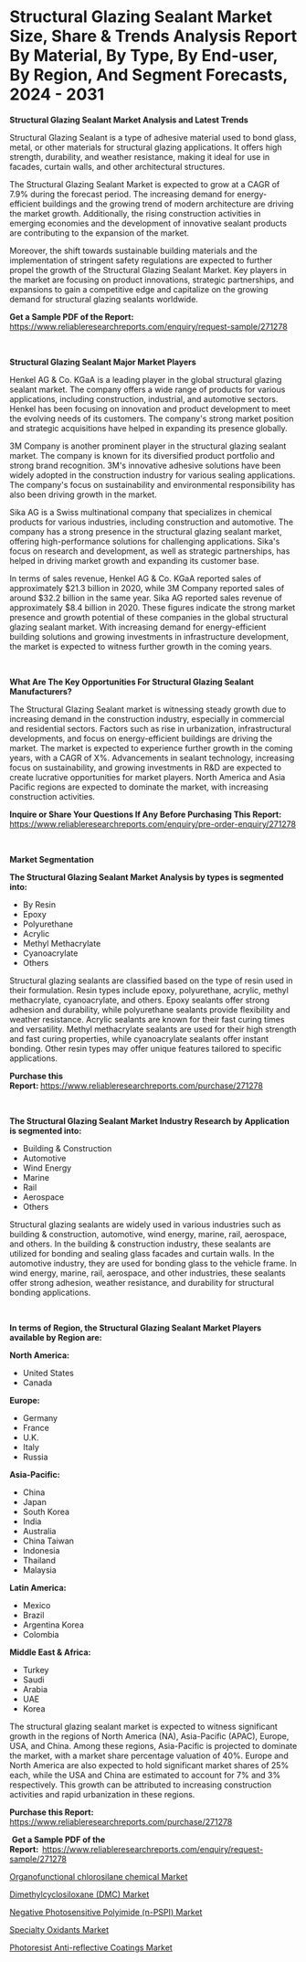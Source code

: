 <p><h1>Structural Glazing Sealant Market Size, Share & Trends Analysis Report By Material, By Type, By End-user, By Region, And Segment Forecasts, 2024 - 2031</h1></p><p><strong>Structural Glazing Sealant Market Analysis and Latest Trends</strong></p>
<p><p>Structural Glazing Sealant is a type of adhesive material used to bond glass, metal, or other materials for structural glazing applications. It offers high strength, durability, and weather resistance, making it ideal for use in facades, curtain walls, and other architectural structures.</p><p>The Structural Glazing Sealant Market is expected to grow at a CAGR of 7.9% during the forecast period. The increasing demand for energy-efficient buildings and the growing trend of modern architecture are driving the market growth. Additionally, the rising construction activities in emerging economies and the development of innovative sealant products are contributing to the expansion of the market.</p><p>Moreover, the shift towards sustainable building materials and the implementation of stringent safety regulations are expected to further propel the growth of the Structural Glazing Sealant Market. Key players in the market are focusing on product innovations, strategic partnerships, and expansions to gain a competitive edge and capitalize on the growing demand for structural glazing sealants worldwide.</p></p>
<p><strong>Get a Sample PDF of the Report:&nbsp;</strong> <a href="https://www.reliableresearchreports.com/enquiry/request-sample/271278">https://www.reliableresearchreports.com/enquiry/request-sample/271278</a></p>
<p>&nbsp;</p>
<p><strong>Structural Glazing Sealant Major Market Players</strong></p>
<p><p>Henkel AG & Co. KGaA is a leading player in the global structural glazing sealant market. The company offers a wide range of products for various applications, including construction, industrial, and automotive sectors. Henkel has been focusing on innovation and product development to meet the evolving needs of its customers. The company's strong market position and strategic acquisitions have helped in expanding its presence globally.</p><p>3M Company is another prominent player in the structural glazing sealant market. The company is known for its diversified product portfolio and strong brand recognition. 3M's innovative adhesive solutions have been widely adopted in the construction industry for various sealing applications. The company's focus on sustainability and environmental responsibility has also been driving growth in the market.</p><p>Sika AG is a Swiss multinational company that specializes in chemical products for various industries, including construction and automotive. The company has a strong presence in the structural glazing sealant market, offering high-performance solutions for challenging applications. Sika's focus on research and development, as well as strategic partnerships, has helped in driving market growth and expanding its customer base.</p><p>In terms of sales revenue, Henkel AG & Co. KGaA reported sales of approximately $21.3 billion in 2020, while 3M Company reported sales of around $32.2 billion in the same year. Sika AG reported sales revenue of approximately $8.4 billion in 2020. These figures indicate the strong market presence and growth potential of these companies in the global structural glazing sealant market. With increasing demand for energy-efficient building solutions and growing investments in infrastructure development, the market is expected to witness further growth in the coming years.</p></p>
<p>&nbsp;</p>
<p><strong>What Are The Key Opportunities For Structural Glazing Sealant Manufacturers?</strong></p>
<p><p>The Structural Glazing Sealant market is witnessing steady growth due to increasing demand in the construction industry, especially in commercial and residential sectors. Factors such as rise in urbanization, infrastructural developments, and focus on energy-efficient buildings are driving the market. The market is expected to experience further growth in the coming years, with a CAGR of X%. Advancements in sealant technology, increasing focus on sustainability, and growing investments in R&D are expected to create lucrative opportunities for market players. North America and Asia Pacific regions are expected to dominate the market, with increasing construction activities.</p></p>
<p><strong>Inquire or Share Your Questions If Any Before Purchasing This Report:</strong> <a href="https://www.reliableresearchreports.com/enquiry/pre-order-enquiry/271278">https://www.reliableresearchreports.com/enquiry/pre-order-enquiry/271278</a></p>
<p>&nbsp;</p>
<p><strong>Market Segmentation</strong></p>
<p><strong>The Structural Glazing Sealant Market Analysis by types is segmented into:</strong></p>
<p><ul><li>By Resin</li><li>Epoxy</li><li>Polyurethane</li><li>Acrylic</li><li>Methyl Methacrylate</li><li>Cyanoacrylate</li><li>Others</li></ul></p>
<p><p>Structural glazing sealants are classified based on the type of resin used in their formulation. Resin types include epoxy, polyurethane, acrylic, methyl methacrylate, cyanoacrylate, and others. Epoxy sealants offer strong adhesion and durability, while polyurethane sealants provide flexibility and weather resistance. Acrylic sealants are known for their fast curing times and versatility. Methyl methacrylate sealants are used for their high strength and fast curing properties, while cyanoacrylate sealants offer instant bonding. Other resin types may offer unique features tailored to specific applications.</p></p>
<p><strong>Purchase this Report:&nbsp;</strong><a href="https://www.reliableresearchreports.com/purchase/271278">https://www.reliableresearchreports.com/purchase/271278</a></p>
<p>&nbsp;</p>
<p><strong>The Structural Glazing Sealant Market Industry Research by Application is segmented into:</strong></p>
<p><ul><li>Building & Construction</li><li>Automotive</li><li>Wind Energy</li><li>Marine</li><li>Rail</li><li>Aerospace</li><li>Others</li></ul></p>
<p><p>Structural glazing sealants are widely used in various industries such as building & construction, automotive, wind energy, marine, rail, aerospace, and others. In the building & construction industry, these sealants are utilized for bonding and sealing glass facades and curtain walls. In the automotive industry, they are used for bonding glass to the vehicle frame. In wind energy, marine, rail, aerospace, and other industries, these sealants offer strong adhesion, weather resistance, and durability for structural bonding applications.</p></p>
<p>&nbsp;</p>
<p><strong>In terms of Region, the Structural Glazing Sealant Market Players available by Region are:</strong></p>
<p>
    <p> <strong> North America: </strong>
        <ul>
            <li>United States</li>
            <li>Canada</li>
        </ul>
        </p> 
    <p> <strong> Europe: </strong>
        <ul>
            <li>Germany</li>
            <li>France</li>
            <li>U.K.</li>
            <li>Italy</li>
            <li>Russia</li>
        </ul>
        </p> 
    <p> <strong> Asia-Pacific: </strong>
        <ul>
            <li>China</li>
            <li>Japan</li>
            <li>South Korea</li>
            <li>India</li>
            <li>Australia</li>
            <li>China Taiwan</li>
            <li>Indonesia</li>
            <li>Thailand</li>
            <li>Malaysia</li>
        </ul>
        </p> 
    <p> <strong> Latin America: </strong>
        <ul>
            <li>Mexico</li>
            <li>Brazil</li>
            <li>Argentina Korea</li>
            <li>Colombia</li>
        </ul>
        </p> 
    <p> <strong> Middle East & Africa: </strong>
        <ul>
            <li>Turkey</li>
            <li>Saudi</li>
            <li>Arabia</li>
            <li>UAE</li>
            <li>Korea</li>
        </ul>
    </p>
    </p>
<p><p>The structural glazing sealant market is expected to witness significant growth in the regions of North America (NA), Asia-Pacific (APAC), Europe, USA, and China. Among these regions, Asia-Pacific is projected to dominate the market, with a market share percentage valuation of 40%. Europe and North America are also expected to hold significant market shares of 25% each, while the USA and China are estimated to account for 7% and 3% respectively. This growth can be attributed to increasing construction activities and rapid urbanization in these regions.</p></p>
<p><strong>Purchase this Report: </strong><a href="https://www.reliableresearchreports.com/purchase/271278">https://www.reliableresearchreports.com/purchase/271278</a></p>
<p>&nbsp;<strong>Get a Sample PDF of the Report:&nbsp;&nbsp;</strong><a href="https://www.reliableresearchreports.com/enquiry/request-sample/271278">https://www.reliableresearchreports.com/enquiry/request-sample/271278</a></p>
<p><strong></strong></p>
<p><p><a href="https://cute-banjo-8ca.notion.site/Organofunctional-chlorosilane-chemical-Market-Size-Growing-and-Forecasted-for-period-from-2024-203-46f039607ceb4a89be9df5a586984b64">Organofunctional chlorosilane chemical Market</a></p><p><a href="https://unruly-ladybug-44b.notion.site/Dimethylcyclosiloxane-DMC-Market-Size-Reflecting-a-Forecast-Till-2031-Market-By-Type-By-Applicat-000f9ac9084f4a35944935771dbe1092">Dimethylcyclosiloxane (DMC) Market</a></p><p><a href="https://view.publitas.com/reportprime-1/negative-photosensitive-polyimide-n-pspi-market-size-furnishes-valuable-information-encompassing-market-share-market-trends-and-projections-spanning-from-2024-to-2031/">Negative Photosensitive Polyimide (n-PSPI) Market</a></p><p><a href="https://github.com/Sherrillcrooksxa8i18ucf2m/Market-Research-Report-List-1/blob/main/specialty-oxidants-market.md">Specialty Oxidants Market</a></p><p><a href="https://view.publitas.com/reportprime-1/photoresist-anti-reflective-coatings-market-centers-on-aspects-such-as-market-growth-market-share-market-opportunity-and-projected-forecasts-spanning-from-2024-to-2031/">Photoresist Anti-reflective Coatings Market</a></p></p>